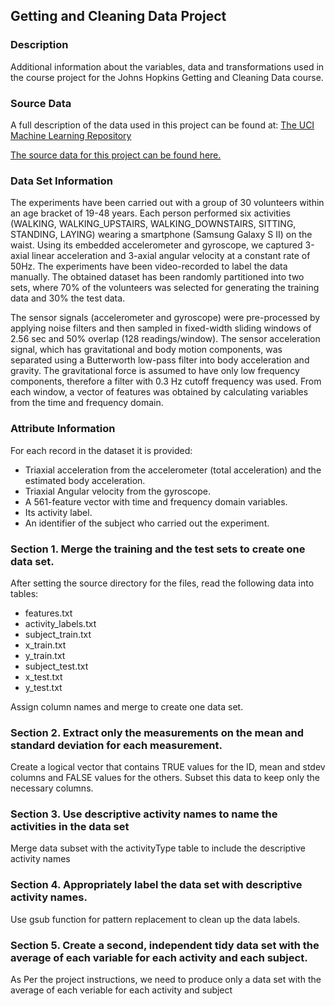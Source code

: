 ## Getting and Cleaning Data Project

### Description
Additional information about the variables, data and transformations used in the course project for the Johns Hopkins Getting and Cleaning Data course.

### Source Data
A full description of the data used in this project can be found at:
[The UCI Machine Learning Repository](http://archive.ics.uci.edu/ml/datasets/Human+Activity+Recognition+Using+Smartphones)

[The source data for this project can be found here.](https://d396qusza40orc.cloudfront.net/getdata%2Fprojectfiles%2FUCI%20HAR%20Dataset.zip)

### Data Set Information
The experiments have been carried out with a group of 30 volunteers within an age bracket of 19-48 years. Each person performed six activities (WALKING, WALKING_UPSTAIRS, WALKING_DOWNSTAIRS, SITTING, STANDING, LAYING) wearing a smartphone (Samsung Galaxy S II) on the waist. Using its embedded accelerometer and gyroscope, we captured 3-axial linear acceleration and 3-axial angular velocity at a constant rate of 50Hz. The experiments have been video-recorded to label the data manually. The obtained dataset has been randomly partitioned into two sets, where 70% of the volunteers was selected for generating the training data and 30% the test data. 

The sensor signals (accelerometer and gyroscope) were pre-processed by applying noise filters and then sampled in fixed-width sliding windows of 2.56 sec and 50% overlap (128 readings/window). The sensor acceleration signal, which has gravitational and body motion components, was separated using a Butterworth low-pass filter into body acceleration and gravity. The gravitational force is assumed to have only low frequency components, therefore a filter with 0.3 Hz cutoff frequency was used. From each window, a vector of features was obtained by calculating variables from the time and frequency domain.

### Attribute Information
For each record in the dataset it is provided: 
- Triaxial acceleration from the accelerometer (total acceleration) and the estimated body acceleration. 
- Triaxial Angular velocity from the gyroscope. 
- A 561-feature vector with time and frequency domain variables. 
- Its activity label. 
- An identifier of the subject who carried out the experiment.

### Section 1. Merge the training and the test sets to create one data set.
After setting the source directory for the files, read the following data into tables:
- features.txt
- activity_labels.txt
- subject_train.txt
- x_train.txt
- y_train.txt
- subject_test.txt
- x_test.txt
- y_test.txt

Assign column names and merge to create one data set.

### Section 2. Extract only the measurements on the mean and standard deviation for each measurement. 
Create a logical vector that contains TRUE values for the ID, mean and stdev columns and FALSE values for the others.
Subset this data to keep only the necessary columns.

### Section 3. Use descriptive activity names to name the activities in the data set
Merge data subset with the activityType table to include the descriptive activity names

### Section 4. Appropriately label the data set with descriptive activity names.
Use gsub function for pattern replacement to clean up the data labels.

### Section 5. Create a second, independent tidy data set with the average of each variable for each activity and each subject. 
As Per the project instructions, we need to produce only a data set with the average of each veriable for each activity and subject
